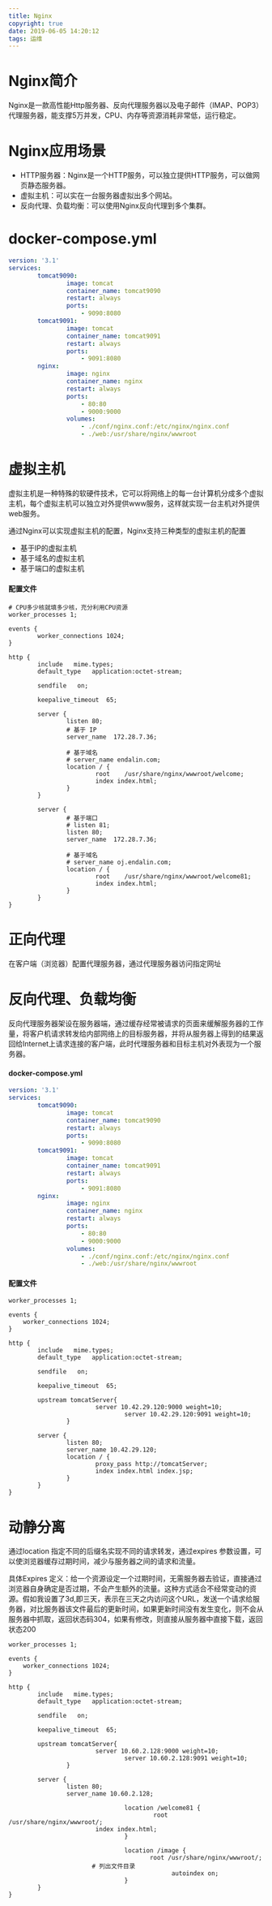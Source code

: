 ```yaml
---
title: Nginx
copyright: true
date: 2019-06-05 14:20:12
tags: 运维
---
```


# Nginx简介
Nginx是一款高性能Http服务器、反向代理服务器以及电子邮件（IMAP、POP3）代理服务器，能支撑5万并发，CPU、内存等资源消耗非常低，运行稳定。

# Nginx应用场景
- HTTP服务器：Nginx是一个HTTP服务，可以独立提供HTTP服务，可以做网页静态服务器。
- 虚拟主机：可以实在一台服务器虚拟出多个网站。
- 反向代理、负载均衡：可以使用Nginx反向代理到多个集群。

# docker-compose.yml
```yml
version: '3.1'
services:
        tomcat9090:
                image: tomcat
                container_name: tomcat9090
                restart: always
                ports:
                    - 9090:8080
        tomcat9091:
                image: tomcat
                container_name: tomcat9091
                restart: always
                ports:
                    - 9091:8080
        nginx:
                image: nginx
                container_name: nginx
                restart: always
                ports:
                    - 80:80
                    - 9000:9000
                volumes:
                    - ./conf/nginx.conf:/etc/nginx/nginx.conf
                    - ./web:/usr/share/nginx/wwwroot
```

# 虚拟主机
虚拟主机是一种特殊的软硬件技术，它可以将网络上的每一台计算机分成多个虚拟主机，每个虚拟主机可以独立对外提供www服务，这样就实现一台主机对外提供web服务。

通过Nginx可以实现虚拟主机的配置，Nginx支持三种类型的虚拟主机的配置
- 基于IP的虚拟主机
- 基于域名的虚拟主机
- 基于端口的虚拟主机

#### 配置文件
```
# CPU多少核就填多少核，充分利用CPU资源
worker_processes 1;

events {
        worker_connections 1024;
}

http {
        include   mime.types;
        default_type   application:octet-stream;

        sendfile   on;

        keepalive_timeout  65;

        server {
                listen 80;
                # 基于 IP
                server_name  172.28.7.36;

                # 基于域名
                # server_name endalin.com;
                location / {
                        root    /usr/share/nginx/wwwroot/welcome;
                        index index.html;
                }
        }

        server {
                # 基于端口
                # listen 81;
                listen 80;
                server_name  172.28.7.36;

                # 基于域名
                # server_name oj.endalin.com;
                location / {
                        root    /usr/share/nginx/wwwroot/welcome81;
                        index index.html;
                }
        }
}

```
# 正向代理

在客户端（浏览器）配置代理服务器，通过代理服务器访问指定网址

# 反向代理、负载均衡
反向代理服务器架设在服务器端，通过缓存经常被请求的页面来缓解服务器的工作量，将客户机请求转发给内部网络上的目标服务器，并将从服务器上得到的结果返回给Internet上请求连接的客户端，此时代理服务器和目标主机对外表现为一个服务器。

#### docker-compose.yml
```yml
version: '3.1'
services:
        tomcat9090:
                image: tomcat
                container_name: tomcat9090
                restart: always
                ports:
                    - 9090:8080
        tomcat9091:
                image: tomcat
                container_name: tomcat9091
                restart: always
                ports:
                    - 9091:8080
        nginx:
                image: nginx
                container_name: nginx
                restart: always
                ports:
                    - 80:80
                    - 9000:9000
                volumes:
                    - ./conf/nginx.conf:/etc/nginx/nginx.conf
                    - ./web:/usr/share/nginx/wwwroot

```

#### 配置文件
```
worker_processes 1;

events {
	worker_connections 1024;
}

http {
        include   mime.types;
        default_type   application:octet-stream;

        sendfile   on;

        keepalive_timeout  65;

        upstream tomcatServer{
				        server 10.42.29.120:9000 weight=10;
								server 10.42.29.120:9091 weight=10;
				}

        server {
                listen 80;
                server_name 10.42.29.120;
                location / {
                        proxy_pass http://tomcatServer;
                        index index.html index.jsp;
                }
        }
}
```

# 动静分离

通过location 指定不同的后缀名实现不同的请求转发，通过expires 参数设置，可以使浏览器缓存过期时间，减少与服务器之间的请求和流量。

具体Expires 定义：给一个资源设定一个过期时间，无需服务器去验证，直接通过浏览器自身确定是否过期，不会产生额外的流量。这种方式适合不经常变动的资源。假如我设置了3d,即三天，表示在三天之内访问这个URL，发送一个请求给服务器，对比服务器该文件最后的更新时间，如果更新时间没有发生变化，则不会从服务器中抓取，返回状态码304，如果有修改，则直接从服务器中直接下载，返回状态200

```
worker_processes 1;

events {
	worker_connections 1024;
}

http {
        include   mime.types;
        default_type   application:octet-stream;

        sendfile   on;

        keepalive_timeout  65;

        upstream tomcatServer{
				        server 10.60.2.128:9000 weight=10;
								server 10.60.2.128:9091 weight=10;
				}

        server {
                listen 80;
                server_name 10.60.2.128;

								location /welcome81 {
							        	root    /usr/share/nginx/wwwroot/;
                        index index.html;
								}

								location /image {
								       root /usr/share/nginx/wwwroot/;
                       # 列出文件目录
											 autoindex on;
								}
        }
}
```
